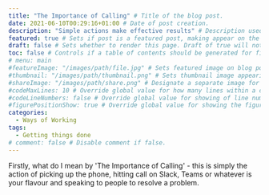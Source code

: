 ```yaml
---
title: "The Importance of Calling" # Title of the blog post.
date: 2021-06-10T00:29:16+01:00 # Date of post creation.
description: "Simple actions make effective results" # Description used for search engine.
featured: true # Sets if post is a featured post, making appear on the home page side bar.
draft: false # Sets whether to render this page. Draft of true will not be rendered.
toc: false # Controls if a table of contents should be generated for first-level links automatically.
# menu: main
#featureImage: "/images/path/file.jpg" # Sets featured image on blog post.
#thumbnail: "/images/path/thumbnail.png" # Sets thumbnail image appearing inside card on homepage.
#shareImage: "/images/path/share.png" # Designate a separate image for social media sharing.
#codeMaxLines: 10 # Override global value for how many lines within a code block before auto-collapsing.
#codeLineNumbers: false # Override global value for showing of line numbers within code block.
#figurePositionShow: true # Override global value for showing the figure label.
categories:
  - Ways of Working
tags:
  - Getting things done
# comment: false # Disable comment if false.
---
```

Firstly, what do I mean by 'The Importance of Calling' - this is simply the action of picking up the phone, hitting call on Slack, Teams or whatever is your flavour and speaking to people to resolve a problem. 


